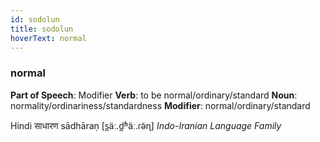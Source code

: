 ```yaml
---
id: sodolun
title: sodolun
hoverText: normal
---
```


### normal

**Part of Speech**: Modifier
**Verb**: to be normal/ordinary/standard
**Noun**: normality/ordinariness/standardness
**Modifier**: normal/ordinary/standard

Hindi साधारण sādhāraṇ [s̪äː.d̪ʱäː.ɾə̃ɳ]
*Indo-Iranian Language Family*